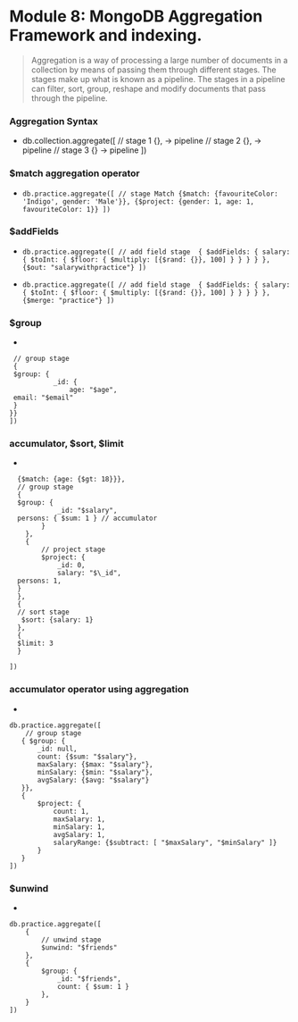 # Module 8: MongoDB Aggregation Framework and indexing.

> Aggregation is a way of processing a large number of documents in a collection by means of passing them through different stages.
> The stages make up what is known as a pipeline.
> The stages in a pipeline can filter, sort, group, reshape and modify documents that pass through the pipeline.

### Aggregation Syntax

- db.collection.aggregate([
  // stage 1
  {}, -> pipeline
  // stage 2
  {}, -> pipeline
  // stage 3
  {} -> pipeline
  ])

### $match aggregation operator

- `db.practice.aggregate([
    // stage Match
    {$match: {favouriteColor: 'Indigo', gender: 'Male'}},
    {$project: {gender: 1, age: 1, favouriteColor: 1}}
])`

### $addFields

- `db.practice.aggregate([
    // add field stage 
    {
        $addFields: {
            salary: {
                $toInt: {
                    $floor: {
                        $multiply: [{$rand: {}}, 100]
                    }
                }
            }
        }
    },
    {$out: "salarywithpractice"}
])`

- `db.practice.aggregate([
    // add field stage 
    {
        $addFields: {
            salary: {
                $toInt: {
                    $floor: {
                        $multiply: [{$rand: {}}, 100]
                    }
                }
            }
        }
    },
    {$merge: "practice"}
])`

### $group

-

```db.practice.aggregate([
 // group stage
 {
 $group: {
           _id: {
               age: "$age",
 email: "$email"
 }
}}
])
```

### accumulator, $sort, $limit

-

```db.practice.aggregate([
  {$match: {age: {$gt: 18}}},
  // group stage
  {
  $group: {
            _id: "$salary",
  persons: { $sum: 1 } // accumulator
        }
    },
    {
        // project stage
        $project: {
            _id: 0,
            salary: "$\_id",
  persons: 1,
  }
  },
  {
  // sort stage
   $sort: {salary: 1}
  },
  {
  $limit: 3
  }

])
```

### accumulator operator using aggregation

-

```
db.practice.aggregate([
    // group stage
   { $group: {
       _id: null,
       count: {$sum: "$salary"},
       maxSalary: {$max: "$salary"},
       minSalary: {$min: "$salary"},
       avgSalary: {$avg: "$salary"}
   }},
   {
       $project: {
           count: 1,
           maxSalary: 1,
           minSalary: 1,
           avgSalary: 1,
           salaryRange: {$subtract: [ "$maxSalary", "$minSalary" ]}
       }
   }
])
```

### $unwind

-

```
db.practice.aggregate([
    {
        // unwind stage
        $unwind: "$friends"
    },
    {
        $group: {
            _id: "$friends",
            count: { $sum: 1 }
        },
    }
])
```
